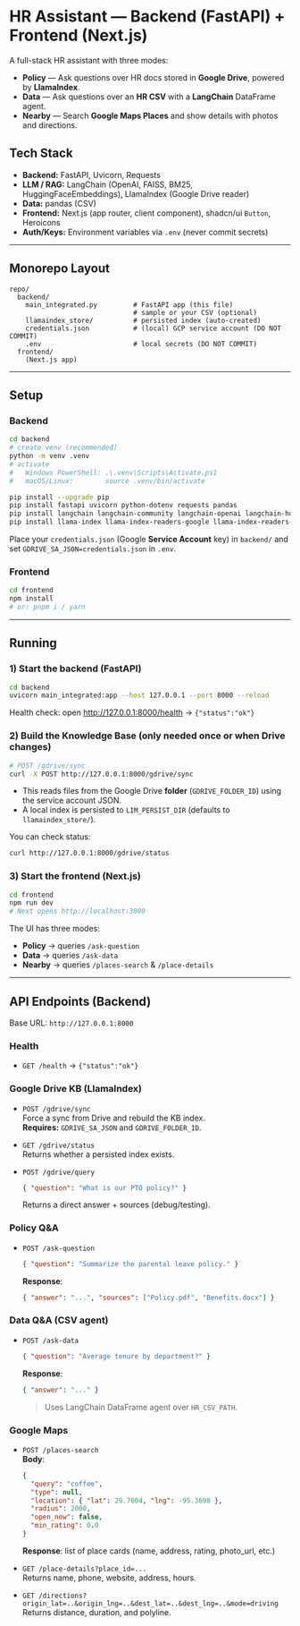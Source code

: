 # HR Assistant — Backend (FastAPI) + Frontend (Next.js)

A full-stack HR assistant with three modes:

- **Policy** — Ask questions over HR docs stored in **Google Drive**, powered by **LlamaIndex**.
- **Data** — Ask questions over an **HR CSV** with a **LangChain** DataFrame agent.
- **Nearby** — Search **Google Maps Places** and show details with photos and directions.

## Tech Stack

- **Backend:** FastAPI, Uvicorn, Requests  
- **LLM / RAG:** LangChain (OpenAI, FAISS, BM25, HuggingFaceEmbeddings), LlamaIndex (Google Drive reader)  
- **Data:** pandas (CSV)  
- **Frontend:** Next.js (app router, client component), shadcn/ui `Button`, Heroicons  
- **Auth/Keys:** Environment variables via `.env` (never commit secrets)

---

## Monorepo Layout

```
repo/
  backend/
    main_integrated.py         # FastAPI app (this file)
                               # sample or your CSV (optional)
    llamaindex_store/          # persisted index (auto-created)
    credentials.json           # (local) GCP service account (DO NOT COMMIT)
    .env                       # local secrets (DO NOT COMMIT)
  frontend/
    (Next.js app)
```

---
## Setup

### Backend

```bash
cd backend
# create venv (recommended)
python -m venv .venv
# activate
#   Windows PowerShell: .\.venv\Scripts\Activate.ps1
#   macOS/Linux:        source .venv/bin/activate

pip install --upgrade pip
pip install fastapi uvicorn python-dotenv requests pandas
pip install langchain langchain-community langchain-openai langchain-huggingface faiss-cpu
pip install llama-index llama-index-readers-google llama-index-readers-file
```

Place your `credentials.json` (Google **Service Account** key) in `backend/` and set `GDRIVE_SA_JSON=credentials.json` in `.env`.

### Frontend

```bash
cd frontend
npm install
# or: pnpm i / yarn
```

---

## Running

### 1) Start the backend (FastAPI)

```bash
cd backend
uvicorn main_integrated:app --host 127.0.0.1 --port 8000 --reload
```

Health check: open http://127.0.0.1:8000/health → `{"status":"ok"}`

### 2) Build the Knowledge Base (only needed once or when Drive changes)

```bash
# POST /gdrive/sync
curl -X POST http://127.0.0.1:8000/gdrive/sync
```

- This reads files from the Google Drive **folder** (`GDRIVE_FOLDER_ID`) using the service account JSON.
- A local index is persisted to `LIM_PERSIST_DIR` (defaults to `llamaindex_store/`).

You can check status:

```bash
curl http://127.0.0.1:8000/gdrive/status
```

### 3) Start the frontend (Next.js)

```bash
cd frontend
npm run dev
# Next opens http://localhost:3000
```

The UI has three modes:
- **Policy** → queries `/ask-question`
- **Data** → queries `/ask-data`
- **Nearby** → queries `/places-search` & `/place-details`

---

## API Endpoints (Backend)

Base URL: `http://127.0.0.1:8000`

### Health

- `GET /health` → `{"status":"ok"}`

### Google Drive KB (LlamaIndex)

- `POST /gdrive/sync`  
  Force a sync from Drive and rebuild the KB index.  
  **Requires:** `GDRIVE_SA_JSON` and `GDRIVE_FOLDER_ID`.

- `GET /gdrive/status`  
  Returns whether a persisted index exists.

- `POST /gdrive/query`  
  ```json
  { "question": "What is our PTO policy?" }
  ```
  Returns a direct answer + sources (debug/testing).

### Policy Q&A

- `POST /ask-question`  
  ```json
  { "question": "Summarize the parental leave policy." }
  ```
  **Response**:
  ```json
  { "answer": "...", "sources": ["Policy.pdf", "Benefits.docx"] }
  ```

### Data Q&A (CSV agent)

- `POST /ask-data`  
  ```json
  { "question": "Average tenure by department?" }
  ```
  **Response**:
  ```json
  { "answer": "..." }
  ```
  > Uses LangChain DataFrame agent over `HR_CSV_PATH`.

### Google Maps

- `POST /places-search`  
  **Body**:
  ```json
  {
    "query": "coffee",
    "type": null,
    "location": { "lat": 29.7604, "lng": -95.3698 },
    "radius": 2000,
    "open_now": false,
    "min_rating": 0.0
  }
  ```
  **Response**: list of place cards (name, address, rating, photo_url, etc.)

- `GET /place-details?place_id=...`  
  Returns name, phone, website, address, hours.

- `GET /directions?origin_lat=..&origin_lng=..&dest_lat=..&dest_lng=..&mode=driving`  
  Returns distance, duration, and polyline.

